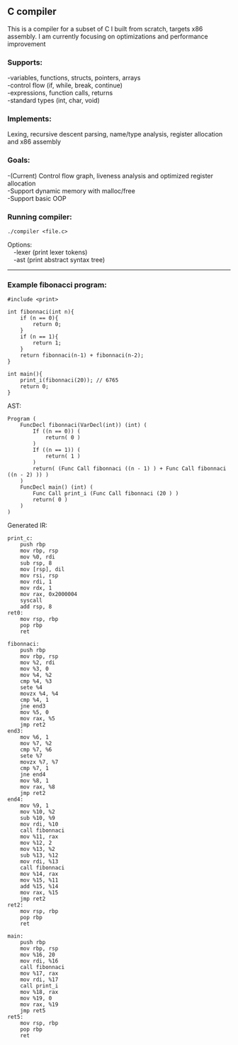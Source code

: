 ## C compiler

This is a compiler for a subset of C I built from scratch, targets x86 assembly. I am currently focusing on optimizations and performance improvement

### Supports:

-variables, functions, structs, pointers, arrays  
-control flow (if, while, break, continue)  
-expressions, function calls, returns  
-standard types (int, char, void)

### Implements:
Lexing, recursive descent parsing, name/type analysis, register allocation and x86 assembly

### Goals:
-(Current) Control flow graph, liveness analysis and optimized register allocation  
-Support dynamic memory with malloc/free  
-Support basic OOP


### Running compiler:

    ./compiler <file.c>


Options:  
&emsp;-lexer (print lexer tokens)  
&emsp;-ast (print abstract syntax tree)

---

### Example fibonacci program:

```
#include <print>

int fibonnaci(int n){
    if (n == 0){
        return 0;
    }
    if (n == 1){
        return 1;
    }
    return fibonnaci(n-1) + fibonnaci(n-2);
}

int main(){
    print_i(fibonnaci(20)); // 6765
    return 0;
}
```

AST:

```
Program (
    FuncDecl fibonnaci(VarDecl(int)) (int) (
        If ((n == 0)) (
            return( 0 )
        )
        If ((n == 1)) (
            return( 1 )
        )
        return( (Func Call fibonnaci ((n - 1) ) + Func Call fibonnaci ((n - 2) )) )
    )
    FuncDecl main() (int) (
        Func Call print_i (Func Call fibonnaci (20 ) )
        return( 0 )
    )
)
````

Generated IR:

```
print_c:
    push rbp
    mov rbp, rsp
    mov %0, rdi
    sub rsp, 8
    mov [rsp], dil
    mov rsi, rsp
    mov rdi, 1
    mov rdx, 1
    mov rax, 0x2000004
    syscall
    add rsp, 8
ret0:
    mov rsp, rbp
    pop rbp
    ret

fibonnaci:
    push rbp
    mov rbp, rsp
    mov %2, rdi
    mov %3, 0
    mov %4, %2
    cmp %4, %3
    sete %4
    movzx %4, %4
    cmp %4, 1
    jne end3
    mov %5, 0
    mov rax, %5
    jmp ret2
end3:
    mov %6, 1
    mov %7, %2
    cmp %7, %6
    sete %7
    movzx %7, %7
    cmp %7, 1
    jne end4
    mov %8, 1
    mov rax, %8
    jmp ret2
end4:
    mov %9, 1
    mov %10, %2
    sub %10, %9
    mov rdi, %10
    call fibonnaci
    mov %11, rax
    mov %12, 2
    mov %13, %2
    sub %13, %12
    mov rdi, %13
    call fibonnaci
    mov %14, rax
    mov %15, %11
    add %15, %14
    mov rax, %15
    jmp ret2
ret2:
    mov rsp, rbp
    pop rbp
    ret

main:
    push rbp
    mov rbp, rsp
    mov %16, 20
    mov rdi, %16
    call fibonnaci
    mov %17, rax
    mov rdi, %17
    call print_i
    mov %18, rax
    mov %19, 0
    mov rax, %19
    jmp ret5
ret5:
    mov rsp, rbp
    pop rbp
    ret
```
